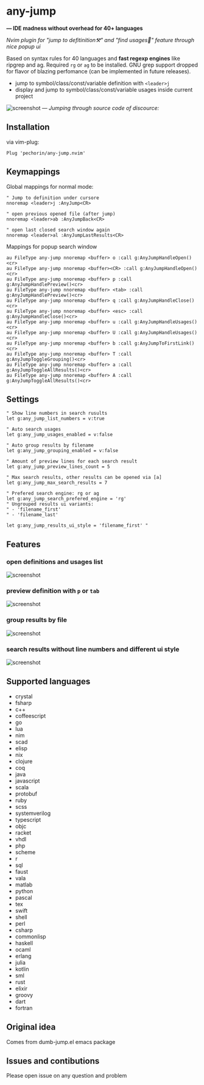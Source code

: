 # any-jump

**— IDE madness without overhead for 40+ languages**

_Nvim plugin for "jump to defitinition⚒" and "find usages🔬" feature through nice popup ui_

Based on syntax rules for 40 languages and **fast regexp engines** like ripgrep and ag. Required `rg` or `ag` to be installed. GNU grep support dropped for flavor of blazing perfomance (can be implemented in future releases).

- jump to symbol/class/const/variable definition with `<leader>j`
- display and jump to symbol/class/const/variable usages inside current project

![screenshot](/main.gif)
_— Jumping through source code of discource:_

## Installation

via vim-plug:

```viml
Plug 'pechorin/any-jump.nvim'
```

## Keymappings

Global mappings for normal mode:

```viml
" Jump to definition under cursore
nnoremap <leader>j :AnyJump<CR>

" open previous opened file (after jump)
nnoremap <leader>ab :AnyJumpBack<CR>

" open last closed search window again
nnoremap <leader>al :AnyJumpLastResults<CR>
```

Mappings for popup search window

```viml
au FileType any-jump nnoremap <buffer> o :call g:AnyJumpHandleOpen()<cr>
au FileType any-jump nnoremap <buffer><CR> :call g:AnyJumpHandleOpen()<cr>
au FileType any-jump nnoremap <buffer> p :call g:AnyJumpHandlePreview()<cr>
au FileType any-jump nnoremap <buffer> <tab> :call g:AnyJumpHandlePreview()<cr>
au FileType any-jump nnoremap <buffer> q :call g:AnyJumpHandleClose()<cr>
au FileType any-jump nnoremap <buffer> <esc> :call g:AnyJumpHandleClose()<cr>
au FileType any-jump nnoremap <buffer> u :call g:AnyJumpHandleUsages()<cr>
au FileType any-jump nnoremap <buffer> U :call g:AnyJumpHandleUsages()<cr>
au FileType any-jump nnoremap <buffer> b :call g:AnyJumpToFirstLink()<cr>
au FileType any-jump nnoremap <buffer> T :call g:AnyJumpToggleGrouping()<cr>
au FileType any-jump nnoremap <buffer> a :call g:AnyJumpToggleAllResults()<cr>
au FileType any-jump nnoremap <buffer> A :call g:AnyJumpToggleAllResults()<cr>
```

## Settings

```viml
" Show line numbers in search rusults
let g:any_jump_list_numbers = v:true

" Auto search usages
let g:any_jump_usages_enabled = v:false

" Auto group results by filename
let g:any_jump_grouping_enabled = v:false

" Amount of preview lines for each search result
let g:any_jump_preview_lines_count = 5

" Max search results, other results can be opened via [a]
let g:any_jump_max_search_results = 7

" Prefered search engine: rg or ag
let g:any_jump_search_prefered_engine = 'rg'
" Ungrouped results ui variants:
" - 'filename_first'
" - 'filename_last'

let g:any_jump_results_ui_style = 'filename_first' "
```

## Features

### open definitions and usages list

![screenshot](/usages.png)

### preview definition with `p` or `tab`

![screenshot](/preview.png)

### group results by file

![screenshot](/group_by_file.png)

### search results without line numbers and different ui style

![screenshot](/no_ln.png)

## Supported languages

- crystal
- fsharp
- c++
- coffeescript
- go
- lua
- nim
- scad
- elisp
- nix
- clojure
- coq
- java
- javascript
- scala
- protobuf
- ruby
- scss
- systemverilog
- typescript
- objc
- racket
- vhdl
- php
- scheme
- r
- sql
- faust
- vala
- matlab
- python
- pascal
- tex
- swift
- shell
- perl
- csharp
- commonlisp
- haskell
- ocaml
- erlang
- julia
- kotlin
- sml
- rust
- elixir
- groovy
- dart
- fortran

## Original idea

Comes from dumb-jump.el emacs package

## Issues and contibutions

Please open issue on any question and problem
